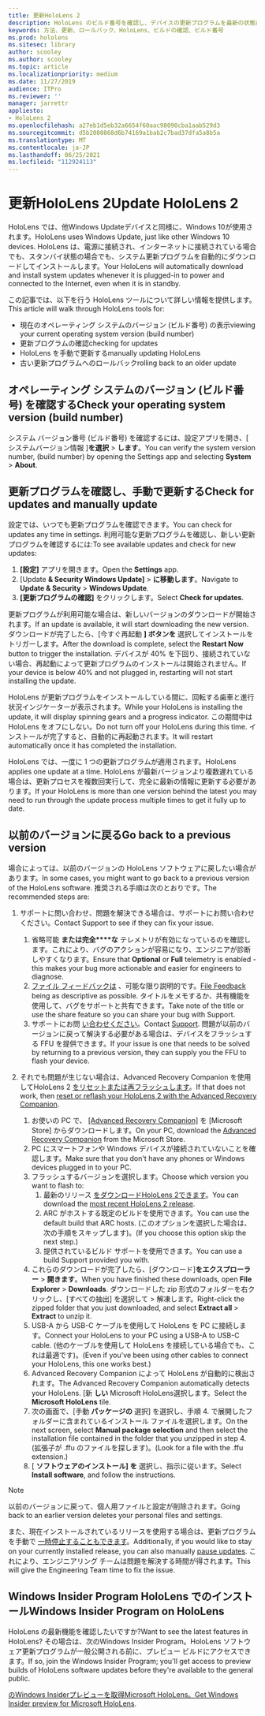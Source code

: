 ```yaml
---
title: 更新HoloLens 2
description: HoloLens のビルド番号を確認し、デバイスの更新プログラムを最新の状態に保ち、Insiders Program に参加して、更新プログラムをロールバックする方法について学習します。
keywords: 方法、更新、ロールバック、HoloLens、ビルドの確認、ビルド番号
ms.prod: hololens
ms.sitesec: library
author: scooley
ms.author: scooley
ms.topic: article
ms.localizationpriority: medium
ms.date: 11/27/2019
audience: ITPro
ms.reviewer: ''
manager: jarrettr
appliesto:
- HoloLens 2
ms.openlocfilehash: a27eb1d5eb32a6654f60aac98090cba1aab529d3
ms.sourcegitcommit: d5b2080868d6b74169a1bab2c7bad37dfa5a8b5a
ms.translationtype: MT
ms.contentlocale: ja-JP
ms.lasthandoff: 06/25/2021
ms.locfileid: "112924113"
---
```

# <a name="update-hololens-2"></a><span data-ttu-id="8a874-104">更新HoloLens 2</span><span class="sxs-lookup"><span data-stu-id="8a874-104">Update HoloLens 2</span></span>

<span data-ttu-id="8a874-105">HoloLens では、他Windows Updateデバイスと同様に、Windows 10が使用されます。</span><span class="sxs-lookup"><span data-stu-id="8a874-105">HoloLens uses Windows Update, just like other Windows 10 devices.</span></span> <span data-ttu-id="8a874-106">HoloLens は、電源に接続され、インターネットに接続されている場合でも、スタンバイ状態の場合でも、システム更新プログラムを自動的にダウンロードしてインストールします。</span><span class="sxs-lookup"><span data-stu-id="8a874-106">Your HoloLens will automatically download and install system updates whenever it is plugged-in to power and connected to the Internet, even when it is in standby.</span></span>

<span data-ttu-id="8a874-107">この記事では、以下を行う HoloLens ツールについて詳しい情報を提供します。</span><span class="sxs-lookup"><span data-stu-id="8a874-107">This article will walk through HoloLens tools for:</span></span>

- <span data-ttu-id="8a874-108">現在のオペレーティング システムのバージョン (ビルド番号) の表示</span><span class="sxs-lookup"><span data-stu-id="8a874-108">viewing your current operating system version (build number)</span></span>
- <span data-ttu-id="8a874-109">更新プログラムの確認</span><span class="sxs-lookup"><span data-stu-id="8a874-109">checking for updates</span></span>
- <span data-ttu-id="8a874-110">HoloLens を手動で更新する</span><span class="sxs-lookup"><span data-stu-id="8a874-110">manually updating HoloLens</span></span>
- <span data-ttu-id="8a874-111">古い更新プログラムへのロールバック</span><span class="sxs-lookup"><span data-stu-id="8a874-111">rolling back to an older update</span></span>

## <a name="check-your-operating-system-version-build-number"></a><span data-ttu-id="8a874-112">オペレーティング システムのバージョン (ビルド番号) を確認する</span><span class="sxs-lookup"><span data-stu-id="8a874-112">Check your operating system version (build number)</span></span>

<span data-ttu-id="8a874-113">システム バージョン番号 (ビルド番号) を確認するには、設定アプリを開き、[ システムバージョン情報 ]**を選択**  >  **します**。</span><span class="sxs-lookup"><span data-stu-id="8a874-113">You can verify the system version number, (build number) by opening the Settings app and selecting **System** > **About**.</span></span>

## <a name="check-for-updates-and-manually-update"></a><span data-ttu-id="8a874-114">更新プログラムを確認し、手動で更新する</span><span class="sxs-lookup"><span data-stu-id="8a874-114">Check for updates and manually update</span></span>

<span data-ttu-id="8a874-115">設定では、いつでも更新プログラムを確認できます。</span><span class="sxs-lookup"><span data-stu-id="8a874-115">You can check for updates any time in settings.</span></span>  <span data-ttu-id="8a874-116">利用可能な更新プログラムを確認し、新しい更新プログラムを確認するには:</span><span class="sxs-lookup"><span data-stu-id="8a874-116">To see available updates and check for new updates:</span></span>

1. <span data-ttu-id="8a874-117">**[設定]** アプリを開きます。</span><span class="sxs-lookup"><span data-stu-id="8a874-117">Open the **Settings** app.</span></span>
1. <span data-ttu-id="8a874-118">[Update **& Security Windows Update]**  >  **に移動します**。</span><span class="sxs-lookup"><span data-stu-id="8a874-118">Navigate to **Update & Security** > **Windows Update**.</span></span>
1. <span data-ttu-id="8a874-119">**[更新プログラムの確認]** をクリックします。</span><span class="sxs-lookup"><span data-stu-id="8a874-119">Select **Check for updates**.</span></span>

<span data-ttu-id="8a874-120">更新プログラムが利用可能な場合は、新しいバージョンのダウンロードが開始されます。</span><span class="sxs-lookup"><span data-stu-id="8a874-120">If an update is available, it will start downloading the new version.</span></span> <span data-ttu-id="8a874-121">ダウンロードが完了したら、[今すぐ再起動 **] ボタンを** 選択してインストールをトリガーします。</span><span class="sxs-lookup"><span data-stu-id="8a874-121">After the download is complete, select the **Restart Now** button to trigger the installation.</span></span> <span data-ttu-id="8a874-122">デバイスが 40% を下回り、接続されていない場合、再起動によって更新プログラムのインストールは開始されません。</span><span class="sxs-lookup"><span data-stu-id="8a874-122">If your device is below 40% and not plugged in, restarting will not start installing the update.</span></span>

<span data-ttu-id="8a874-123">HoloLens が更新プログラムをインストールしている間に、回転する歯車と進行状況インジケーターが表示されます。</span><span class="sxs-lookup"><span data-stu-id="8a874-123">While your HoloLens is installing the update, it will display spinning gears and a progress indicator.</span></span> <span data-ttu-id="8a874-124">この期間中は HoloLens をオフにしない。</span><span class="sxs-lookup"><span data-stu-id="8a874-124">Do not turn off your HoloLens during this time.</span></span> <span data-ttu-id="8a874-125">インストールが完了すると、自動的に再起動されます。</span><span class="sxs-lookup"><span data-stu-id="8a874-125">It will restart automatically once it has completed the installation.</span></span>

<span data-ttu-id="8a874-126">HoloLens では、一度に 1 つの更新プログラムが適用されます。</span><span class="sxs-lookup"><span data-stu-id="8a874-126">HoloLens applies one update at a time.</span></span>  <span data-ttu-id="8a874-127">HoloLens が最新バージョンより複数遅れている場合は、更新プロセスを複数回実行して、完全に最新の情報に更新する必要があります。</span><span class="sxs-lookup"><span data-stu-id="8a874-127">If your HoloLens is more than one version behind the latest you may need to run through the update process multiple times to get it fully up to date.</span></span>

## <a name="go-back-to-a-previous-version"></a><span data-ttu-id="8a874-128">以前のバージョンに戻る</span><span class="sxs-lookup"><span data-stu-id="8a874-128">Go back to a previous version</span></span>

<span data-ttu-id="8a874-129">場合によっては、以前のバージョンの HoloLens ソフトウェアに戻したい場合があります。</span><span class="sxs-lookup"><span data-stu-id="8a874-129">In some cases, you might want to go back to a previous version of the HoloLens software.</span></span> <span data-ttu-id="8a874-130">推奨される手順は次のとおりです。</span><span class="sxs-lookup"><span data-stu-id="8a874-130">The recommended steps are:</span></span>

1. <span data-ttu-id="8a874-131">サポートに問い合わせ、問題を解決できる場合は、サポートにお問い合わせください。</span><span class="sxs-lookup"><span data-stu-id="8a874-131">Contact Support to see if they can fix your issue.</span></span>
    1. <span data-ttu-id="8a874-132">省略可能 **または完全\*\*\*\*な** テレメトリが有効になっているのを確認します。これにより、バグのアクションが容易になり、エンジニアが診断しやすくなります。</span><span class="sxs-lookup"><span data-stu-id="8a874-132">Ensure that **Optional** or **Full** telemetry is enabled -  this makes your bug more actionable and easier for engineers to diagnose.</span></span>
    1. <span data-ttu-id="8a874-133">[ファイル フィードバックは](hololens-feedback.md) 、可能な限り説明的です。</span><span class="sxs-lookup"><span data-stu-id="8a874-133">[File Feedback](hololens-feedback.md) being as descriptive as possible.</span></span> <span data-ttu-id="8a874-134">タイトルをメモするか、共有機能を使用して、バグをサポートと共有できます。</span><span class="sxs-lookup"><span data-stu-id="8a874-134">Take note of the title or use the share feature so you can share your bug with Support.</span></span>
    1. <span data-ttu-id="8a874-135">サポートにお問 [い合わせください](https://aka.ms/hlsupport)。</span><span class="sxs-lookup"><span data-stu-id="8a874-135">Contact [Support](https://aka.ms/hlsupport).</span></span> <span data-ttu-id="8a874-136">問題が以前のバージョンに戻って解決する必要がある場合は、デバイスをフラッシュする FFU を提供できます。</span><span class="sxs-lookup"><span data-stu-id="8a874-136">If your issue is one that needs to be solved by returning to a previous version, they can supply you the FFU to flash your device.</span></span>

1. <span data-ttu-id="8a874-137">それでも問題が生じない場合は、Advanced Recovery Companion を使用してHoloLens 2 [をリセットまたは再フラッシュします](hololens-recovery.md)。</span><span class="sxs-lookup"><span data-stu-id="8a874-137">If that does not work, then [reset or reflash your HoloLens 2 with the Advanced Recovery Companion](hololens-recovery.md).</span></span>
    1. <span data-ttu-id="8a874-138">お使いの PC で、 [[Advanced Recovery Companion]](https://www.microsoft.com/p/advanced-recovery-companion/9p74z35sfrs8?activetab=pivot:overviewtab) を [Microsoft Store] からダウンロードします。</span><span class="sxs-lookup"><span data-stu-id="8a874-138">On your PC, download the [Advanced Recovery Companion](https://www.microsoft.com/p/advanced-recovery-companion/9p74z35sfrs8?activetab=pivot:overviewtab) from the Microsoft Store.</span></span>
    1. <span data-ttu-id="8a874-139">PC にスマートフォンや Windows デバイスが接続されていないことを確認します。</span><span class="sxs-lookup"><span data-stu-id="8a874-139">Make sure that you don't have any phones or Windows devices plugged in to your PC.</span></span>
    1. <span data-ttu-id="8a874-140">フラッシュするバージョンを選択します。</span><span class="sxs-lookup"><span data-stu-id="8a874-140">Choose which version you want to flash to:</span></span>
        1. <span data-ttu-id="8a874-141">最新のリリース [をダウンロードHoloLens 2できます](https://aka.ms/hololens2download)。</span><span class="sxs-lookup"><span data-stu-id="8a874-141">You can download the [most recent HoloLens 2 release](https://aka.ms/hololens2download).</span></span>
        1. <span data-ttu-id="8a874-142">ARC がホストする既定のビルドを使用できます。</span><span class="sxs-lookup"><span data-stu-id="8a874-142">You can use the default build that ARC hosts.</span></span> <span data-ttu-id="8a874-143">(このオプションを選択した場合は、次の手順をスキップします)。</span><span class="sxs-lookup"><span data-stu-id="8a874-143">(If you choose this option skip the next step.)</span></span>
        1. <span data-ttu-id="8a874-144">提供されているビルド サポートを使用できます。</span><span class="sxs-lookup"><span data-stu-id="8a874-144">You can use a build Support provided you with.</span></span>
    1. <span data-ttu-id="8a874-145">これらのダウンロードが完了したら、[ダウンロード]**をエクスプローラー**  >  **開きます**。</span><span class="sxs-lookup"><span data-stu-id="8a874-145">When you have finished these downloads, open **File Explorer** > **Downloads**.</span></span> <span data-ttu-id="8a874-146">ダウンロードした zip 形式のフォルダーを右クリックし、[すべての抽出] を選択して  >  解凍します。</span><span class="sxs-lookup"><span data-stu-id="8a874-146">Right-click the zipped folder that you just downloaded, and select **Extract all** > **Extract** to unzip it.</span></span>
    1. <span data-ttu-id="8a874-147">USB-A から USB-C ケーブルを使用して HoloLens を PC に接続します。</span><span class="sxs-lookup"><span data-stu-id="8a874-147">Connect your HoloLens to your PC using a USB-A to USB-C cable.</span></span> <span data-ttu-id="8a874-148">(他のケーブルを使用して HoloLens を接続している場合でも、これは最適です)。</span><span class="sxs-lookup"><span data-stu-id="8a874-148">(Even if you've been using other cables to connect your HoloLens, this one works best.)</span></span>
    1. <span data-ttu-id="8a874-149">Advanced Recovery Companion によって HoloLens が自動的に検出されます。</span><span class="sxs-lookup"><span data-stu-id="8a874-149">The Advanced Recovery Companion automatically detects your HoloLens.</span></span> <span data-ttu-id="8a874-150">[新 **しい** Microsoft HoloLens選択します。</span><span class="sxs-lookup"><span data-stu-id="8a874-150">Select the **Microsoft HoloLens** tile.</span></span>
    1. <span data-ttu-id="8a874-151">次の画面で、[手動 **パッケージの** 選択] を選択し、手順 4. で展開したフォルダーに含まれているインストール ファイルを選択します。</span><span class="sxs-lookup"><span data-stu-id="8a874-151">On the next screen, select **Manual package selection** and then select the installation file contained in the folder that you unzipped in step 4.</span></span> <span data-ttu-id="8a874-152">(拡張子が .ffu のファイルを探します)。</span><span class="sxs-lookup"><span data-stu-id="8a874-152">(Look for a file with the .ffu extension.)</span></span>
    1. <span data-ttu-id="8a874-153">[ **ソフトウェアのインストール] を** 選択し、指示に従います。</span><span class="sxs-lookup"><span data-stu-id="8a874-153">Select **Install software**, and follow the instructions.</span></span>

> [!NOTE]
> <span data-ttu-id="8a874-154">以前のバージョンに戻って、個人用ファイルと設定が削除されます。</span><span class="sxs-lookup"><span data-stu-id="8a874-154">Going back to an earlier version deletes your personal files and settings.</span></span>

<span data-ttu-id="8a874-155">また、現在インストールされているリリースを使用する場合は、更新プログラム を手動で [一時停止することもできます](hololens-updates.md#pause-updates-via-device)。</span><span class="sxs-lookup"><span data-stu-id="8a874-155">Additionally, if you would like to stay on your currently installed release, you can also manually [pause updates](hololens-updates.md#pause-updates-via-device).</span></span> <span data-ttu-id="8a874-156">これにより、エンジニアリング チームは問題を解決する時間が得されます。</span><span class="sxs-lookup"><span data-stu-id="8a874-156">This will give the Engineering Team time to fix the issue.</span></span>

## <a name="windows-insider-program-on-hololens"></a><span data-ttu-id="8a874-157">Windows Insider Program HoloLens でのインストール</span><span class="sxs-lookup"><span data-stu-id="8a874-157">Windows Insider Program on HoloLens</span></span>

<span data-ttu-id="8a874-158">HoloLens の最新機能を確認したいですか?</span><span class="sxs-lookup"><span data-stu-id="8a874-158">Want to see the latest features in HoloLens?</span></span>  <span data-ttu-id="8a874-159">その場合は、次のWindows Insider Program。HoloLens ソフトウェア更新プログラムが一般公開される前に、プレビュー ビルドにアクセスできます。</span><span class="sxs-lookup"><span data-stu-id="8a874-159">If so, join the Windows Insider Program; you'll get access to preview builds of HoloLens software updates before they're available to the general public.</span></span>

<span data-ttu-id="8a874-160">[のWindows Insiderプレビューを取得Microsoft HoloLens。](hololens-insider.md)</span><span class="sxs-lookup"><span data-stu-id="8a874-160">[Get Windows Insider preview for Microsoft HoloLens](hololens-insider.md).</span></span>

